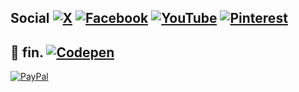 ## Social [![X](https://img.shields.io/badge/X-black.svg?logo=X&logoColor=white)](https://x.com/martinmyburgh) [![Facebook](https://img.shields.io/badge/Facebook-%231877F2.svg?logo=Facebook&logoColor=white)](https://facebook.com/iamanamoeba) [![YouTube](https://img.shields.io/badge/YouTube-%23FF0000.svg?logo=YouTube&logoColor=white)](https://youtube.com/@theradiostream) [![Pinterest](https://img.shields.io/badge/Pinterest-%23E60023.svg?logo=Pinterest&logoColor=white)](https://pinterest.com/freetheradio)

## 💫 fin. [![Codepen](https://img.shields.io/badge/Codepen-000000?style=for-the-badge&logo=codepen&logoColor=white)](https://codepen.io/bright-spark) 
[![PayPal](https://img.shields.io/badge/PayPal-00457C?style=for-the-badge&logo=paypal&logoColor=white)](https://paypal.me/martinmyburgh)

